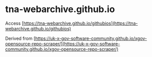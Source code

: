 # tna-webarchive.github.io

Access [https://tna-webarchive.github.io/githubios](https://tna-webarchive.github.io/githubios)

Derived from [https://uk-x-gov-software-community.github.io/xgov-opensource-repo-scraper/](https://uk-x-gov-software-community.github.io/xgov-opensource-repo-scraper/)
